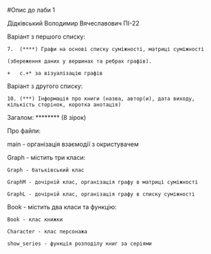 #Опис до лаби 1


Дідківський Володимир Вячеславович ПІ-22

Варіант з першого списку:

    7.  (****) Графи на основі списку суміжності, матриці суміжності 
    
	(збереження даних у вершинах та ребрах графів). 
	
    +   c.+* за візуалізацію графів
    
Варіант з другого списку:

    10.	(***) Інформація про книги (назва, автор(и), дата виходу, кількість сторінок, коротка анотація)
    
Загалом: ******** (8 зірок)

Про файли:

main - організація взаємодії з окристувачем 

Graph - містить три класи: 

	Graph - батьківський клас 
	
	GraphM - дочірній клас, організація графу в матриці суміжності
	
	GraphL - дочірній клас, організація графу в списку суміжності
	
Book - містить два класи та функцію:

	Book - клас книжки
	
	Character - клас персонажа 
	
	show_series - функція розподілу книг за серіями
